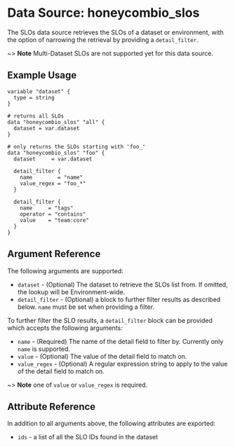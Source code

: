 # Data Source: honeycombio_slos
The SLOs data source retrieves the SLOs of a dataset or environment, with the option of narrowing the retrieval by providing a `detail_filter`.

~> **Note** Multi-Dataset SLOs are not supported yet for this data source.


## Example Usage

```hcl
variable "dataset" {
  type = string
}

# returns all SLOs
data "honeycombio_slos" "all" {
  dataset = var.dataset
}

# only returns the SLOs starting with 'foo_'
data "honeycombio_slos" "foo" {
  dataset     = var.dataset

  detail_filter {
    name        = "name"
    value_regex = "foo_*"
  }

  detail_filter {
    name     = "tags"
    operator = "contains"
    value    = "team:core"
  }
}
```

## Argument Reference

The following arguments are supported:

* `dataset` - (Optional) The dataset to retrieve the SLOs list from. If omitted, the lookup will be Environment-wide.
* `detail_filter` - (Optional) a block to further filter results as described below. `name` must be set when providing a filter.

To further filter the SLO results, a `detail_filter` block can be provided which accepts the following arguments:

* `name` - (Required) The name of the detail field to filter by. Currently only `name` is supported.
* `value` - (Optional) The value of the detail field to match on.
* `value_regex` - (Optional) A regular expression string to apply to the value of the detail field to match on.

~> **Note** one of `value` or `value_regex` is required.

## Attribute Reference

In addition to all arguments above, the following attributes are exported:

* `ids` - a list of all the SLO IDs found in the dataset
